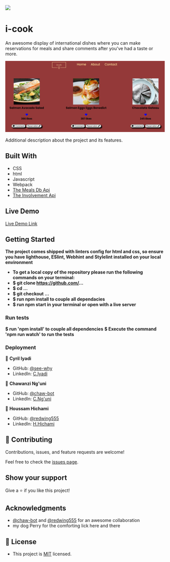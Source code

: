 ![](https://img.shields.io/badge/Microverse-blueviolet)

# i-cook

An awesome display of international dishes where you can make reservations for meals and share comments after you've had a taste or more.

![screenshot](/Icook.PNG)

Additional description about the project and its features.

## Built With

- CSS
- html
- Javascript
- Webpack
- [The Meals Db Api](https://www.themealdb.com/api.php)
- [The Involvement Api](https://www.notion.so/Involvement-API-869e60b5ad104603aa6db59e08150270)

## Live Demo

[Live Demo Link](https://see-why.github.io/Capstone-api/dist/)


## Getting Started

**The project comes shipped with linters config for html and css, so ensure you have lighthouse, ESlint, Webhint**
**and Stylelint installed on your local environment**

- **To get a local copy of the repository please run the following commands on your terminal:**
- **$ git clone https://github.com/...**
- **$ cd ...**
- **$ git checkout ...**
- **$ run npm install to couple all dependacies**
- **$ run npm start in your terminal or open with a live server**

### Run tests

**$ run 'npm install' to couple all dependencies**
**$ Execute the command 'npm run watch' to run the tests**



### Deployment



👤 **Cyril Iyadi**

- GitHub: [@see-why](https://github.com/see-why)
- LinkedIn: [C.Iyadi](https://www.linkedin.com/in/cyril-iyadi-83517270/)

👤 **Chawanzi Ng'uni**

- GitHub: [@chaw-bot](https://github.com/chaw-bot)
- LinkedIn: [C.Ng'uni](https://www.linkedin.com/in/chawanzi-ng-uni-449328212/)

👤 **Houssam Hichami**

- GitHub: [@redwing555](https://github.com/redwing555)
- LinkedIn: [H.Hichami](https://www.linkedin.com/in/houssam-hichami-a0aab7175/)


## 🤝 Contributing

Contributions, issues, and feature requests are welcome!

Feel free to check the [issues page](../../issues/).

## Show your support

Give a ⭐️ if you like this project!

## Acknowledgments
- [@chaw-bot](https://github.com/chaw-bot) and [@redwing555](https://github.com/redwing555) for an awesome collaboration
- my dog Perry for the comforting lick here and there
## 📝 License
- This project is [MIT](./LICENSE) licensed.
